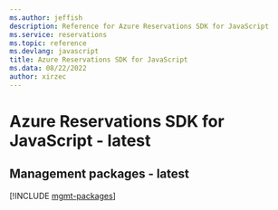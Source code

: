```yaml
---
ms.author: jeffish
description: Reference for Azure Reservations SDK for JavaScript
ms.service: reservations
ms.topic: reference
ms.devlang: javascript
title: Azure Reservations SDK for JavaScript
ms.data: 08/22/2022
author: xirzec
---
```

# Azure Reservations SDK for JavaScript - latest

## Management packages - latest
[!INCLUDE [mgmt-packages](reservations-mgmt-index.md)]
